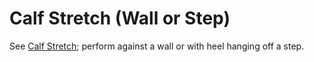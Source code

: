 # Calf Stretch (Wall or Step)

See [Calf Stretch](calf_stretch.md); perform against a wall or with heel hanging off a step.
